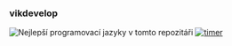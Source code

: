 ### vikdevelop
![Nejlepší programovací jazyky v tomto repozitáři](https://github-readme-stats.vercel.app/api/top-langs/?username=víkdevelop)
[![timer](https://github-readme-stats.vercel.app/api/pin/?username=yourusename&repo=repo-name&show_owner=true)](https://github.com/vikdevelop/timer)
